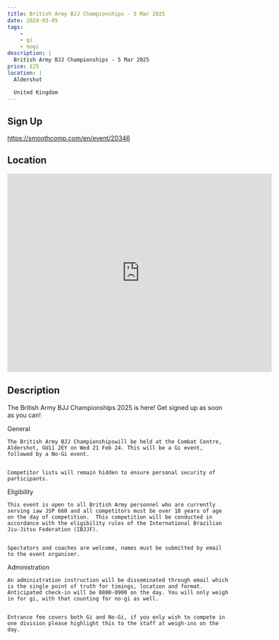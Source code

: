 ```yaml
---
title: British Army BJJ Championships - 5 Mar 2025
date: 2024-03-05
tags:
    - 
    - gi 
    - nogi 
description: |
  British Army BJJ Championships - 5 Mar 2025
price: £25
location: |
  Aldershot
                                        
  United Kingdom
---
```

## Sign Up
https://smoothcomp.com/en/event/20346

## Location
<iframe src="https://www.google.com/maps/embed?pb=!1m18!1m12!1m3!1d12345.6789!2d-0.7501320!3d51.2395340!2m3!1f0!2f0!3f0!3m2!1i1024!2i768!4f13.1!3m3!1m2!1s0x0%3A0x0!2z51.2395340!5e0!3m2!1sen!2sus!4v1234567890" width="600" height="450" style="border:0;" allowfullscreen="" loading="lazy"></iframe>

## Description
The British Army BJJ Championships 2025 is here! Get signed up as soon as you can!
  

General                                                                                                                


    The British Army BJJ Championshipswill be held at the Combat Centre, Aldershot, GU11 2EY on Wed 21 Feb 24. This will be a Gi event, followed by a No-Gi event.  
  

    Competitor lists will remain hidden to ensure personal security of participants.
  

Eligibility


    This event is open to all British Army personnel who are currently serving iaw JSP 660 and all competitors must be over 18 years of age on the day of competition.  This competition will be conducted in accordance with the eligibility rules of the International Brazilian Jiu-Jitsu Federation (IBJJF).
  

    Spectators and coaches are welcome, names must be submitted by email to the event organiser.
  

Administration


    An administration instruction will be disseminated through email which is the single point of truth for timings, location and format. Anticipated check-in will be 0800-0900 on the day. You will only weigh in for gi, with that counting for no-gi as well. 
  

    Entrance fee covers both Gi and No-Gi, if you only wish to compete in one division please highlight this to the staff at weigh-ins on the day.